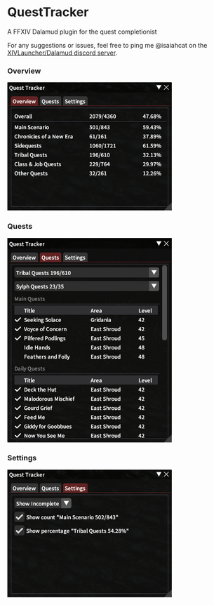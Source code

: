 # QuestTracker
A FFXIV Dalamud plugin for the quest completionist

For any suggestions or issues, feel free to ping me @isaiahcat on the [XIVLauncher/Dalamud discord server](https://goat.place/).

### Overview
![Main](QuestTracker/images/overview.png)

### Quests
![Settings](QuestTracker/images/quests.png)

### Settings
![Settings](QuestTracker/images/settings.png)
